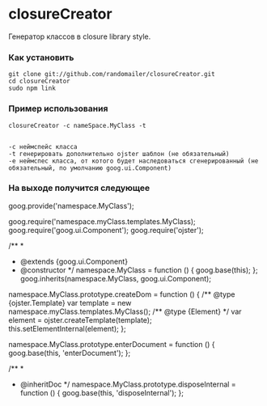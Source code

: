 closureCreator
==============

Генератор классов в closure library style.

### Как установить

    git clone git://github.com/randomailer/closureCreator.git
    cd closureCreator
    sudo npm link


### Пример использования

    closureCreator -c nameSpace.MyClass -t


    -c неймспейс класса
    -t генерировать дополнительно ojster шаблон (не обязательный)
    -e неймспес класса, от котого будет наследоваться сгенерированный (не обязательный, по умолчанию goog.ui.Component)

### На выходе получится следующее

goog.provide('namespace.MyClass');

goog.require('namespace.myClass.templates.MyClass);
goog.require('goog.ui.Component');
goog.require('ojster');

/**
 *
 * @extends {goog.ui.Component}
 * @constructor
 */
namespace.MyClass = function () {
    goog.base(this);
};
goog.inherits(namespace.MyClass, goog.ui.Component);

namespace.MyClass.prototype.createDom = function () {
    /** @type {ojster.Template}
    var template = new namespace.myClass.templates.MyClass();
    /** @type {Element} */
    var element = ojster.createTemplate(template);
    this.setElementInternal(element);
};

namespace.MyClass.prototype.enterDocument = function () {
    goog.base(this, 'enterDocument');
};

/**
 *
 * @inheritDoc
 */
namespace.MyClass.prototype.disposeInternal = function () {
    goog.base(this, 'disposeInternal');
};
